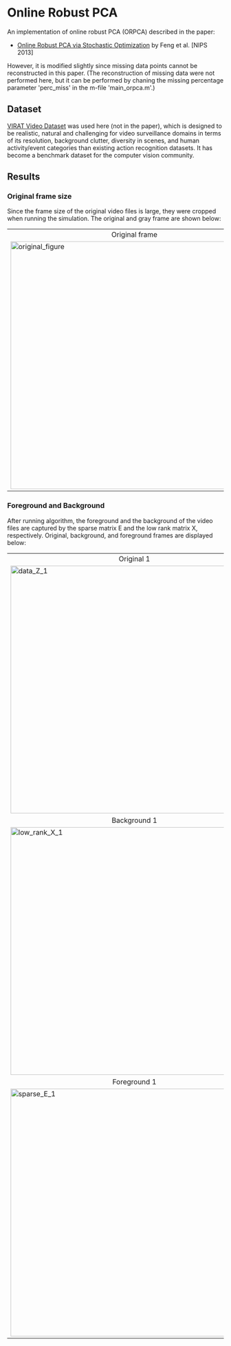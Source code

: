 # Online Robust PCA
An implementation of online robust PCA (ORPCA) described in the paper: 
* [Online Robust PCA via Stochastic Optimization](https://papers.nips.cc/paper/5131-online-robust-pca-via-stochastic-optimization) by Feng et al. [NIPS 2013]     

However, it is modified slightly since missing data points cannot be reconstructed in this paper. (The reconstruction of missing data were not performed here, but it can be performed by chaning the missing percentage parameter 'perc_miss' in the m-file 'main_orpca.m'.)

## Dataset
[VIRAT Video Dataset](https://viratdata.org) was used here (not in the paper), which is designed to be realistic, natural and challenging for video surveillance domains in terms of its resolution, background clutter, diversity in scenes, and human activity/event categories than existing action recognition datasets. It has become a benchmark dataset for the computer vision community.

## Results
### Original frame size
Since the frame size of the original video files is large, they were cropped when running the simulation. The original and gray frame are shown below:  
<table align='center'>
<tr align='center'>
<td> Original frame </td>
<td> Gray frame </td>
</tr>
<td><img width="576" alt="original_figure" src="https://user-images.githubusercontent.com/67979833/87625647-a6bfd400-c6f8-11ea-9b7b-7c90083cdf33.png">
<td><img width="576" alt="gray_figure" src="https://user-images.githubusercontent.com/67979833/87625645-a6273d80-c6f8-11ea-98c6-66b3906742ce.png">
</tr>
</table>

### Foreground and Background
After running algorithm, the foreground and the background of the video files are captured by the sparse matrix E and the low rank matrix X, respectively. Original, background, and foreground frames are displayed below: 
<table align='center'>
<tr align='center'>
<td> Original 1 </td>
<td> Original 2 </td>
<td> Original 3 </td>
<td> Original 4 </td>
</tr>
<tr>
<td><img width="576" alt="data_Z_1" src="https://user-images.githubusercontent.com/67979833/87624863-c229df80-c6f6-11ea-85c3-b68e448fc8ca.png">
<td><img width="576" alt="data_Z_2" src="https://user-images.githubusercontent.com/67979833/87624864-c229df80-c6f6-11ea-9f7a-53fab3f3a1d5.png">
<td><img width="576" alt="data_Z_3" src="https://user-images.githubusercontent.com/67979833/87624867-c229df80-c6f6-11ea-83ec-ab7e5610b6c7.png">
<td><img width="576" alt="data_Z_4" src="https://user-images.githubusercontent.com/67979833/87624868-c2c27600-c6f6-11ea-95d1-1f870a879d1f.png">
</tr>
<tr align='center'>
<td> Background 1 </td>
<td> Background 2 </td>
<td> Background 3 </td>
<td> Background 4 </td>
</tr>
<tr>
<td><img width="576" alt="low_rank_X_1" src="https://user-images.githubusercontent.com/67979833/87624870-c2c27600-c6f6-11ea-84d9-51189cadcb69.png">
<td><img width="576" alt="low_rank_X_2" src="https://user-images.githubusercontent.com/67979833/87624871-c2c27600-c6f6-11ea-9c8c-220d9683ff48.png">
<td><img width="576" alt="low_rank_X_3" src="https://user-images.githubusercontent.com/67979833/87624872-c2c27600-c6f6-11ea-8760-030bcfa8a8f2.png">
<td><img width="576" alt="low_rank_X_4" src="https://user-images.githubusercontent.com/67979833/87624873-c2c27600-c6f6-11ea-91c7-dc86f7074961.png">
</tr>
<tr align='center'>
<td> Foreground 1 </td>
<td> Background 2 </td>
<td> Background 3 </td>
<td> Background 4 </td>
</tr>
<tr>
<td><img width="576" alt="sparse_E_1" src="https://user-images.githubusercontent.com/67979833/87624874-c35b0c80-c6f6-11ea-9083-52d6e0e709b3.png">
<td><img width="576" alt="sparse_E_2" src="https://user-images.githubusercontent.com/67979833/87624875-c35b0c80-c6f6-11ea-9774-6b8da772387f.png">
<td><img width="576" alt="sparse_E_3" src="https://user-images.githubusercontent.com/67979833/87624876-c35b0c80-c6f6-11ea-8578-1884429359d4.png">
<td><img width="576" alt="sparse_E_4" src="https://user-images.githubusercontent.com/67979833/87624877-c35b0c80-c6f6-11ea-8b68-dc6ad9bb09f0.png">
</tr>
</table>
